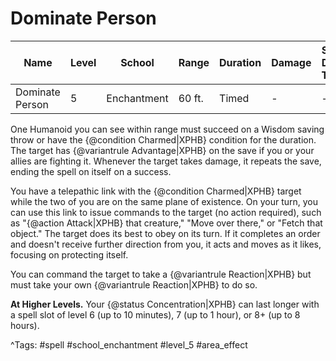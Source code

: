 # Dominate Person

| Name | Level | School | Range | Duration | Damage | Save DC & Type |
|------|-------|--------|-------|----------|--------|----------------|
| Dominate Person | 5 | Enchantment | 60 ft. | Timed | - | - |

One Humanoid you can see within range must succeed on a Wisdom saving throw or have the {@condition Charmed|XPHB} condition for the duration. The target has {@variantrule Advantage|XPHB} on the save if you or your allies are fighting it. Whenever the target takes damage, it repeats the save, ending the spell on itself on a success.

You have a telepathic link with the {@condition Charmed|XPHB} target while the two of you are on the same plane of existence. On your turn, you can use this link to issue commands to the target (no action required), such as "{@action Attack|XPHB} that creature," "Move over there," or "Fetch that object." The target does its best to obey on its turn. If it completes an order and doesn't receive further direction from you, it acts and moves as it likes, focusing on protecting itself.

You can command the target to take a {@variantrule Reaction|XPHB} but must take your own {@variantrule Reaction|XPHB} to do so.

**At Higher Levels.** Your {@status Concentration|XPHB} can last longer with a spell slot of level 6 (up to 10 minutes), 7 (up to 1 hour), or 8+ (up to 8 hours).

^Tags: #spell #school_enchantment #level_5 #area_effect